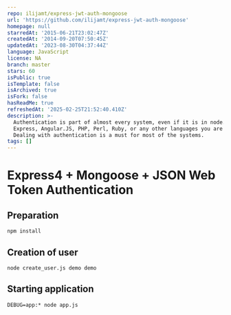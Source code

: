 ```yaml
---
repo: ilijamt/express-jwt-auth-mongoose
url: 'https://github.com/ilijamt/express-jwt-auth-mongoose'
homepage: null
starredAt: '2015-06-21T23:02:47Z'
createdAt: '2014-09-20T07:50:45Z'
updatedAt: '2023-08-30T04:37:44Z'
language: JavaScript
license: NA
branch: master
stars: 60
isPublic: true
isTemplate: false
isArchived: true
isFork: false
hasReadMe: true
refreshedAt: '2025-02-25T21:52:40.410Z'
description: >-
  Authentication is part of almost every system, even if it is in node.js,
  Express, Angular.JS, PHP, Perl, Ruby, or any other languages you are using.
  Dealing with authentication is a must for most of the systems.
tags: []
---
```


Express4 + Mongoose + JSON Web Token Authentication
====================================================

Preparation
------------
```
npm install
```

Creation of user
----------------
``` 
node create_user.js demo demo
```

Starting application
--------------------
```
DEBUG=app:* node app.js
```
